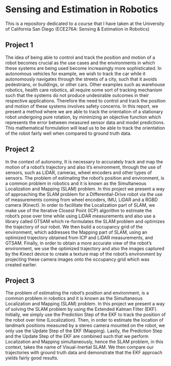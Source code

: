 # Sensing and Estimation in Robotics
This is a repository dedicated to a course that I have taken at the University of California San Diego (ECE276A: Sensing &amp; Estimation in Robotics)

## Project 1

The idea of being able to control and track the position and motion of a robot becomes crucial as the use cases and the environments in which these systems are being used become increasingly more sophisticated. In autonomous vehicles for example, we wish to track the car while it autonomously navigates through the streets of a city, such that it avoids pedestrians, or buildings, or other cars. Other examples such as warehouse robotics, health care robotics, all require some sort of tracking mechanism such that the systems do not produce undesirable outcomes in their respective applications. Therefore the need to control and track the position and motion of these systems involves safety concerns. In this report, we present a method where we are able to track the orientation of a stationary robot undergoing pure rotation, by minimizing an objective function which represents the error between measured sensor data and model predictions. This mathematical formulation will lead us to be able to track the orientation of the robot fairly well when compared to ground truth data.

## Project 2

In the context of autonomy, It is necessary to accurately track and map the motion of a robot’s trajectory and also it’s environment, through the use of sensors, such as LiDAR, cameras, wheel encoders and other types of sensors. The problem of estimating the robot’s position and environment, is a common problem in robotics and it is known as the Simultaneous Localization and Mapping (SLAM) problem. In this project we present a way of approaching the SLAM problem for a Differential-Drive robot via the use of measurements coming from wheel encoders, IMU, LiDAR and a RGBD camera (Kinect). In order to facilitate the Localization part of SLAM, we make use of the Iterative Closest Point (ICP) algorithm to estimate the robot’s pose over time while using LiDAR measurements and also use a library called GTSAM which re-formulates the SLAM problem and optimizes the trajectory of our robot. We then build a occupancy grid of the environment, which addresses the Mapping part of SLAM, using an optimized trajectory obtained from ICP and LiDAR measurements, and GTSAM. Finally, in order to obtain a more accurate view of the robot’s environment, we use the optimized trajectory and also the images captured by the Kinect device to create a texture map of the robot’s environment by projecting these camera images onto the occupancy grid which was created earlier.

## Project 3

The problem of estimating the robot’s position and environment, is a common problem in robotics and it is known as the Simultaneous Localization and Mapping (SLAM) problem. In this project we present a way of solving the SLAM problem by using the Extended Kalman Filter (EKF). Initially, we simply use the Prediction Step of the EKF to track the position of the robot over time (Localization). Then, in order to estimate the location of landmark positions measured by a stereo camera mounted on the robot, we only use the Update Step of the EKF (Mapping). Lastly, the Prediction Step and the Update Step of the EKF are combined such that we perform Localization and Mapping simultaneously, hence the SLAM problem, in this context, takes the name of Visual-Inertial SLAM. We then compare our trajectories with ground truth data and demonstrate that the EKF approach yields fairly good results.
